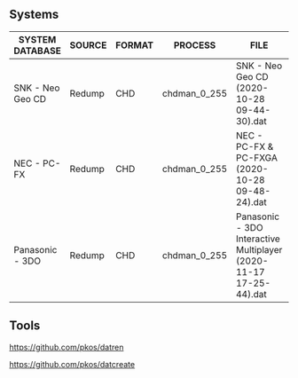 Systems
-------

 SYSTEM DATABASE | SOURCE | FORMAT | PROCESS | FILE | TOTAL
 --------------- | ------ | ------ | ------- | ---- | -----
 SNK - Neo Geo CD | Redump | CHD | chdman_0_255 | SNK - Neo Geo CD (2020-10-28 09-44-30).dat | 100 of 101
 NEC - PC-FX | Redump | CHD | chdman_0_255 | NEC - PC-FX & PC-FXGA (2020-10-28 09-48-24).dat | 78 of 78
 Panasonic - 3DO | Redump | CHD | chdman_0_255 | Panasonic - 3DO Interactive Multiplayer (2020-11-17 17-25-44).dat | 535 of 535

Tools
-----
https://github.com/pkos/datren

https://github.com/pkos/datcreate